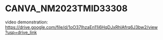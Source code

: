 # CANVA_NM2023TMID33308

video demonstration: https://drive.google.com/file/d/1oO37IhzaEn11i6HqDJxRhlAfrq6J3bw2/view?usp=drive_link
